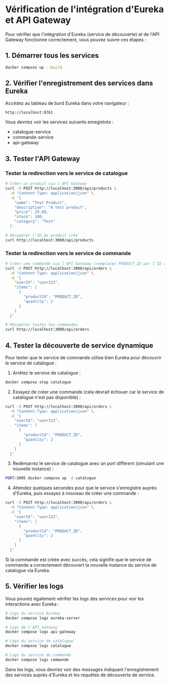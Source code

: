 # Vérification de l'intégration d'Eureka et API Gateway

Pour vérifier que l'intégration d'Eureka (service de découverte) et de l'API Gateway fonctionne correctement, vous pouvez suivre ces étapes :

## 1. Démarrer tous les services

```bash
docker compose up --build
```

## 2. Vérifier l'enregistrement des services dans Eureka

Accédez au tableau de bord Eureka dans votre navigateur :
```
http://localhost:8761
```

Vous devriez voir les services suivants enregistrés :
- catalogue-service
- commande-service
- api-gateway

## 3. Tester l'API Gateway

### Tester la redirection vers le service de catalogue

```bash
# Créer un produit via l'API Gateway
curl -X POST http://localhost:3000/api/products \
  -H "Content-Type: application/json" \
  -d '{
    "name": "Test Product",
    "description": "A test product",
    "price": 29.99,
    "stock": 100,
    "category": "Test"
  }'

# Récupérer l'ID du produit créé
curl http://localhost:3000/api/products
```

### Tester la redirection vers le service de commande

```bash
# Créer une commande via l'API Gateway (remplacez PRODUCT_ID par l'ID obtenu précédemment)
curl -X POST http://localhost:3000/api/orders \
  -H "Content-Type: application/json" \
  -d '{
    "userId": "user123",
    "items": [
      {
        "productId": "PRODUCT_ID",
        "quantity": 2
      }
    ]
  }'

# Récupérer toutes les commandes
curl http://localhost:3000/api/orders
```

## 4. Tester la découverte de service dynamique

Pour tester que le service de commande utilise bien Eureka pour découvrir le service de catalogue :

1. Arrêtez le service de catalogue :
```bash
docker compose stop catalogue
```

2. Essayez de créer une commande (cela devrait échouer car le service de catalogue n'est pas disponible) :
```bash
curl -X POST http://localhost:3000/api/orders \
  -H "Content-Type: application/json" \
  -d '{
    "userId": "user123",
    "items": [
      {
        "productId": "PRODUCT_ID",
        "quantity": 2
      }
    ]
  }'
```

3. Redémarrez le service de catalogue avec un port différent (simulant une nouvelle instance) :
```bash
PORT=3005 docker compose up -d catalogue
```

4. Attendez quelques secondes pour que le service s'enregistre auprès d'Eureka, puis essayez à nouveau de créer une commande :
```bash
curl -X POST http://localhost:3000/api/orders \
  -H "Content-Type: application/json" \
  -d '{
    "userId": "user123",
    "items": [
      {
        "productId": "PRODUCT_ID",
        "quantity": 2
      }
    ]
  }'
```

Si la commande est créée avec succès, cela signifie que le service de commande a correctement découvert la nouvelle instance du service de catalogue via Eureka.

## 5. Vérifier les logs

Vous pouvez également vérifier les logs des services pour voir les interactions avec Eureka :

```bash
# Logs du service Eureka
docker compose logs eureka-server

# Logs de l'API Gateway
docker compose logs api-gateway

# Logs du service de catalogue
docker compose logs catalogue

# Logs du service de commande
docker compose logs commande
```

Dans les logs, vous devriez voir des messages indiquant l'enregistrement des services auprès d'Eureka et les requêtes de découverte de service.
